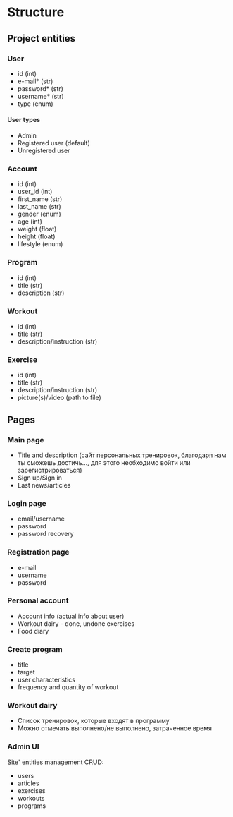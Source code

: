# Structure
## Project entities
### User
- id (int)
- e-mail\* (str)
- password\* (str)
- username\* (str)
- type (enum)
#### User types
- Admin
- Registered user (default)
- Unregistered user

### Account
- id (int)
- user_id (int)
- first_name (str)
- last_name (str)
- gender (enum)
- age (int)
- weight (float)
- height (float)
- lifestyle (enum)

### Program
- id (int)
- title (str)
- description (str)

### Workout
- id (int)
- title (str)
- description/instruction (str)

### Exercise
- id (int)
- title (str)
- description/instruction (str)
- picture(s)/video (path to file)

## Pages

### Main page
- Title and description (сайт персональных тренировок, благодаря нам ты сможешь достичь..., для этого необходимо войти или зарегистрироваться)
- Sign up/Sign in
- Last news/articles

### Login page
- email/username
- password
- password recovery

### Registration page
- e-mail
- username
- password

### Personal account
- Account info (actual info about user)
- Workout dairy - done, undone exercises
- Food diary

### Create program
- title
- target
- user characteristics
- frequency and quantity of workout
### Workout dairy
- Список тренировок, которые входят в программу
- Можно отмечать выполнено/не выполнено, затраченное время 
### Admin UI
Site' entities management
CRUD:
- users
- articles
- exercises
- workouts
- programs

